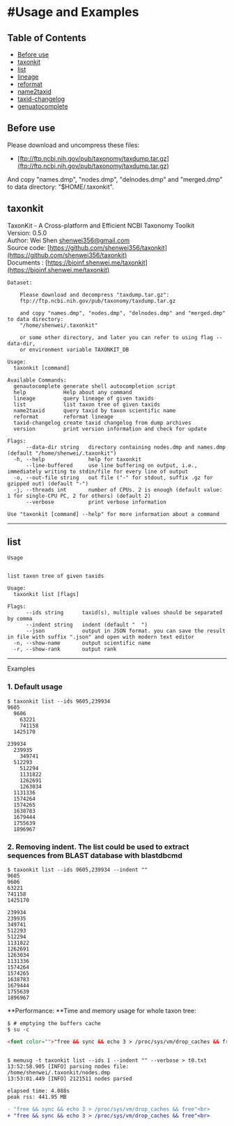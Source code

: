 #Usage and Examples
=====

## Table of Contents
<!-- START doctoc generated TOC please keep comment here to allow auto update -->
<!-- DON'T EDIT THIS SECTION, INSTEAD RE-RUN doctoc TO UPDATE -->
- [Before use](#before-use)
- [taxonkit](#taxonkit)
- [list](#list)
- [lineage](#lineage)
- [reformat](#reformat)
- [name2taxid](#name2taxid)
- [taxid-changelog](#taxid-changelog)
- [genuatocomplete](#genuatocomplete)
<!-- END doctoc generated TOC please keep comment here to allow auto update -->

## Before use
Please download and uncompress these files:
- [ftp://ftp.ncbi.nih.gov/pub/taxonomy/taxdump.tar.gz](ftp://ftp.ncbi.nih.gov/pub/taxonomy/taxdump.tar.gz)<br>
<p align="left">And copy "names.dmp", "nodes.dmp", "delnodes.dmp" and "merged.dmp" to data directory: "$HOME/.taxonkit".</p>

## taxonkit
TaxonKit - A Cross-platform and Efficient NCBI Taxonomy Toolkit<br>
Version: 0.5.0<br>
Author: Wei Shen <shenwei356@gmail.com><br>
Source code: [https://github.com/shenwei356/taxonkit](https://github.com/shenwei356/taxonkit)<br>
Documents  : [https://bioinf.shenwei.me/taxonkit](https://bioinf.shenwei.me/taxonkit)<br>
```
Dataset:

    Please download and decompress "taxdump.tar.gz":
    ftp://ftp.ncbi.nih.gov/pub/taxonomy/taxdump.tar.gz

    and copy "names.dmp", "nodes.dmp", "delnodes.dmp" and "merged.dmp" to data directory:
    "/home/shenwei/.taxonkit"

    or some other directory, and later you can refer to using flag --data-dir,
    or environment variable TAXONKIT_DB

Usage:
  taxonkit [command]

Available Commands:
  genautocomplete generate shell autocompletion script
  help            Help about any command
  lineage         query lineage of given taxids
  list            list taxon tree of given taxids
  name2taxid      query taxid by taxon scientific name
  reformat        reformat lineage
  taxid-changelog create taxid changelog from dump archives
  version         print version information and check for update

Flags:
      --data-dir string   directory containing nodes.dmp and names.dmp (default "/home/shenwei/.taxonkit")
  -h, --help              help for taxonkit
      --line-buffered     use line buffering on output, i.e., immediately writing to stdin/file for every line of output
  -o, --out-file string   out file ("-" for stdout, suffix .gz for gzipped out) (default "-")
  -j, --threads int       number of CPUs. 2 is enough (default value: 1 for single-CPU PC, 2 for others) (default 2)
      --verbose           print verbose information

Use "taxonkit [command] --help" for more information about a command
```
***
## list
```
Usage


list taxon tree of given taxids

Usage:
  taxonkit list [flags]

Flags:
      --ids string      taxid(s), multiple values should be separated by comma
      --indent string   indent (default "  ")
      --json            output in JSON format. you can save the result in file with suffix ".json" and open with modern text editor
  -n, --show-name       output scientific name
  -r, --show-rank       output rank

```
***
Examples
### 1. Default usage
```:::sh
$ taxonkit list --ids 9605,239934
9605
  9606
    63221
    741158
  1425170

239934
  239935
    349741
  512293
    512294
    1131822
    1262691
    1263034
  1131336
  1574264
  1574265
  1638783
  1679444
  1755639
  1896967
  ```
### 2. Removing indent. The list could be used to extract sequences from BLAST database with blastdbcmd
```
$ taxonkit list --ids 9605,239934 --indent ""
9605
9606
63221
741158
1425170

239934
239935
349741
512293
512294
1131822
1262691
1263034
1131336
1574264
1574265
1638783
1679444
1755639
1896967
```
**Performance: **Time and memory usage for whole taxon tree:
```
$ # emptying the buffers cache
$ su -c 
```
```HTML
<font color="">"free && sync && echo 3 > /proc/sys/vm/drop_caches && free"</font>
```
```

$ memusg -t taxonkit list --ids 1 --indent "" --verbose > t0.txt
13:52:58.905 [INFO] parsing nodes file: /home/shenwei/.taxonkit/nodes.dmp
13:53:01.449 [INFO] 2121511 nodes parsed

elapsed time: 4.088s
peak rss: 441.95 MB
```
```diff
- "free && sync && echo 3 > /proc/sys/vm/drop_caches && free"<br>
+ "free && sync && echo 3 > /proc/sys/vm/drop_caches && free"<br>
```
